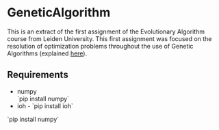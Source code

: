 # GeneticAlgorithm

This is an extract of the first assignment of the Evolutionary Algorithm course from Leiden University. This first assignment was focused on the resolution of optimization problems throughout the use of Genetic Algorithms (explained [here](./report_extract.pdf)).

## Requirements
<ul>
  <li>numpy</li>
  `pip install numpy`
  <li>ioh - `pip install ioh`</li>
</ul>
`pip install numpy`
